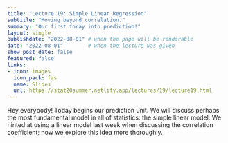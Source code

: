 ```yaml
---
title: "Lecture 19: Simple Linear Regression"
subtitle: "Moving beyond correlation."
summary: "Our first foray into prediction!"
layout: single
publishdate: "2022-08-01" # when the page will be renderable
date: "2022-08-01"        # when the lecture was given
show_post_date: false
featured: false
links:
- icon: images
  icon_pack: fas
  name: Slides
  url: https://stat20summer.netlify.app/lectures/19/lecture19.html
---
```


Hey everybody! Today begins our prediction unit. We will discuss perhaps the most fundamental model in all of statistics: the simple linear model. We hinted at using a linear model last week when discussing the correlation coefficient; now we explore this idea more thoroughly.





